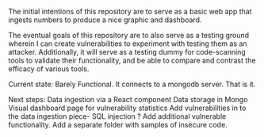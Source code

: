 The initial intentions of this repository are to serve as a basic web app that ingests numbers to produce a nice graphic and dashboard. 

The eventual goals of this repository are to also serve as a testing ground wherein I can create vulnerabilities to experiment with testing them as an attacker.
Additionally, it will serve as a testing dummy for code-scanning tools to validate their functionality, and be able to compare and contrast the efficacy of various tools.

Current state: Barely Functional. It connects to a mongodb server. That is it. 

Next steps: 
Data ingestion via a React component
Data storage in Mongo
Visual dashboard page for vulnerability statistics
Add vulnerabilities in to the data ingestion piece- SQL injection ? 
Add additional vulnerable functionality. 
Add a separate folder with samples of insecure code. 

